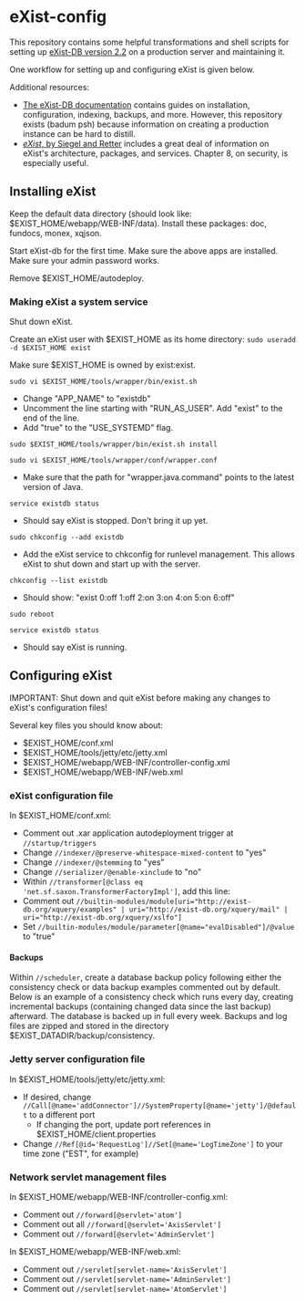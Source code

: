 # eXist-config

This repository contains some helpful transformations and shell scripts for setting up [eXist-DB version 2.2](http://exist-db.org) on a production server and maintaining it.

One workflow for setting up and configuring eXist is given below.

Additional resources:
* [The eXist-DB documentation](http://exist-db.org/exist/apps/doc/) contains guides on installation, configuration, indexing, backups, and more. However, this repository exists (badum psh) because information on creating a production instance can be hard to distill.
* [_eXist_, by Siegel and Retter](http://shop.oreilly.com/product/0636920026525.do) includes a great deal of information on eXist's architecture, packages, and services. Chapter 8, on security, is especially useful.

## Installing eXist

Keep the default data directory (should look like: $EXIST_HOME/webapp/WEB-INF/data). Install these packages: doc, fundocs, monex, xqjson.

Start eXist-db for the first time. Make sure the above apps are installed. Make sure your admin password works.

Remove $EXIST_HOME/autodeploy.

### Making eXist a system service

Shut down eXist.

Create an eXist user with $EXIST_HOME as its home directory: `sudo useradd -d $EXIST_HOME exist`

Make sure $EXIST_HOME is owned by exist:exist.

`sudo vi $EXIST_HOME/tools/wrapper/bin/exist.sh`
* Change "APP_NAME" to "existdb"
* Uncomment the line starting with "RUN\_AS_USER". Add "exist" to the end of the line.
* Add "true" to the "USE_SYSTEMD" flag.

`sudo $EXIST_HOME/tools/wrapper/bin/exist.sh install`

`sudo vi $EXIST_HOME/tools/wrapper/conf/wrapper.conf`
* Make sure that the path for "wrapper.java.command" points to the latest version of Java.

`service existdb status`
* Should say eXist is stopped. Don't bring it up yet.

`sudo chkconfig --add existdb`
* Add the eXist service to chkconfig for runlevel management. This allows eXist to shut down and start up with the server.

`chkconfig --list existdb`
* Should show: "exist            0:off    1:off    2:on    3:on    4:on    5:on    6:off"

`sudo reboot`

`service existdb status`
* Should say eXist is running.

## Configuring eXist

IMPORTANT: Shut down and quit eXist before making any changes to eXist's configuration files!

Several key files you should know about:
* $EXIST_HOME/conf.xml
* $EXIST_HOME/tools/jetty/etc/jetty.xml
* $EXIST_HOME/webapp/WEB-INF/controller-config.xml
* $EXIST_HOME/webapp/WEB-INF/web.xml

### eXist configuration file

In $EXIST_HOME/conf.xml:
* Comment out .xar application autodeployment trigger at `//startup/triggers`
* Change `//indexer/@preserve-whitespace-mixed-content` to "yes"
* Change `//indexer/@stemming` to "yes"
* Change `//serializer/@enable-xinclude` to "no"
* Within `//transformer[@class eq 'net.sf.saxon.TransformerFactoryImpl']`, add this line: 
  <attribute name="http://saxon.sf.net/feature/recoveryPolicyName" value="recoverWithWarnings" type="string"/>
* Comment out `//builtin-modules/module[uri="http://exist-db.org/xquery/examples" | uri="http://exist-db.org/xquery/mail" | uri="http://exist-db.org/xquery/xslfo"]`
* Set `//builtin-modules/module/parameter[@name="evalDisabled"]/@value` to "true"

#### Backups

Within `//scheduler`, create a database backup policy following either the consistency check or data backup examples commented out by default. Below is an example of a consistency check which runs every day, creating incremental backups (containing changed data since the last backup) afterward. The database is backed up in full every week. Backups and log files are zipped and stored in the directory $EXIST_DATADIR/backup/consistency.
  <job type="system" name="checkAndBackup" 
    class="org.exist.storage.ConsistencyCheckTask"
    cron-trigger="0 0 1 1/1 * ?">
    <parameter name="output" value="backup/consistency"/>
    <parameter name="backup" value="yes"/>
    <parameter name="incremental" value="yes"/>
    <parameter name="incremental-check" value="yes"/>
    <parameter name="max" value="7"/>
    <parameter name="zip" value="yes"/>
  </job>

### Jetty server configuration file

In $EXIST_HOME/tools/jetty/etc/jetty.xml:
* If desired, change `//Call[@name='addConnector']//SystemProperty[@name='jetty']/@default` to a different port
	* If changing the port, update port references in $EXIST_HOME/client.properties
* Change `//Ref[@id='RequestLog']//Set[@name='LogTimeZone']` to your time zone ("EST", for example)

### Network servlet management files

In $EXIST_HOME/webapp/WEB-INF/controller-config.xml:
* Comment out `//forward[@servlet='atom']`
* Comment out all `//forward[@servlet='AxisServlet']`
* Comment out `//forward[@servlet='AdminServlet']`

In $EXIST_HOME/webapp/WEB-INF/web.xml:
* Comment out `//servlet[servlet-name='AxisServlet']`
* Comment out `//servlet[servlet-name='AdminServlet']`
* Comment out `//servlet[servlet-name='AtomServlet']`
